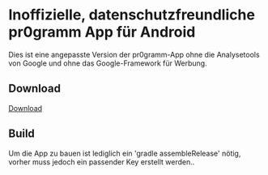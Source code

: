 # Inoffizielle, datenschutzfreundliche pr0gramm App für Android

Dies ist eine angepasste Version der pr0gramm-App ohne die Analysetools von Google und ohne das Google-Framework für Werbung.

## Download
[Download](https://github.com/LageTs/Pr0/raw/master/release.apk)

## Build
Um die App zu bauen ist lediglich ein 'gradle assembleRelease' nötig, vorher muss jedoch ein passender Key erstellt werden..